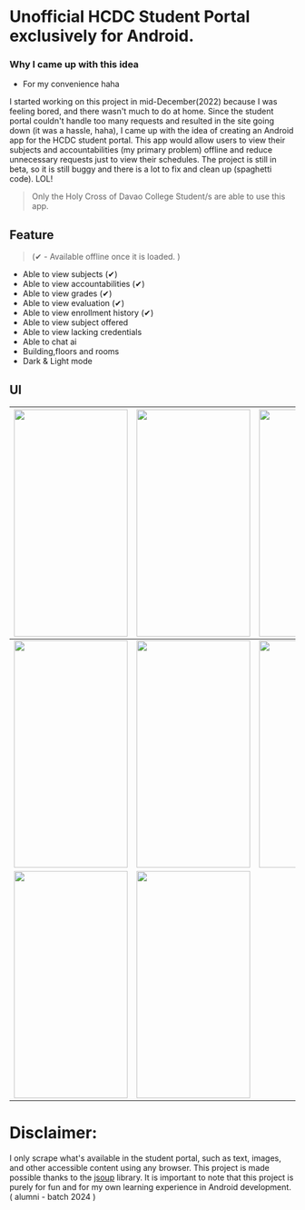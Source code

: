 # Unofficial HCDC Student Portal exclusively for Android. 
### Why I came up with this idea

* For my convenience haha

I started working on this project in mid-December(2022) because I was feeling bored, and there wasn't much to do at home. Since the student portal couldn't handle too many requests and resulted in the site going down (it was a hassle, haha), I came up with the idea of creating an Android app for the HCDC student portal. This app would allow users to view their subjects and accountabilities (my primary problem) offline and reduce unnecessary requests just to view their schedules. The project is still in beta, so it is still buggy and there is a lot to fix and clean up (spaghetti code). LOL!

> Only the Holy Cross of Davao College Student/s are able to use this app.

## Feature 
> (✔ - Available offline once it is loaded. )
* Able to view subjects (✔)
* Able to view accountabilities (✔)
* Able to view grades (✔)
* Able to view evaluation (✔)
* Able to view enrollment history (✔)
* Able to view subject offered 
* Able to view lacking credentials
* Able to chat ai
* Building,floors and rooms
* Dark & Light mode

## UI
| <img src="https://github.com/user-attachments/assets/4fc14d7c-57b9-4517-85cb-81cc1625cfbf" width="200" height="400"/> |  <img src="https://github.com/user-attachments/assets/681d0c19-143b-498c-87fb-282fbc031f61" width="200" height="400"/>  |  <img src="https://github.com/user-attachments/assets/5212725c-e4ff-47b9-99fa-4a07a9d23803" width="200" height="400"/> |
| ------------- | ------------- | -------------
| <img src="https://github.com/user-attachments/assets/58ea4a4b-66c7-46ff-a385-0d83f0b9080b" width="200" height="400"/> | <img src="https://github.com/user-attachments/assets/9acd8cdf-c75f-40ec-94fd-bb6bc14f92d0" width="200" height="400"/> | <img src="https://github.com/user-attachments/assets/0cc4d452-ac1e-455d-9013-908034485194" width="200" height="400"/> |
| <img src="https://github.com/user-attachments/assets/9c90ba54-272c-4451-bcfd-e446761cfea1" width="200" height="400"/> | <img src="https://github.com/user-attachments/assets/4c33ac9e-a9d7-44ae-992f-daec2c05a900" width="200" height="400"/> | |


# Disclaimer:
I only scrape what's available in the student portal, such as text, images, and other accessible content using any browser. This project is made possible thanks to the <a href="https://jsoup.org/">jsoup</a> library. It is important to note that this project is purely for fun and for my own learning experience in Android development. ( alumni - batch 2024 )
 
